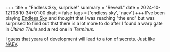 +++
title = "Endless Sky, surprise!"
summary = "Reveal."
date = 2024-10-12T08:10:34+01:00
draft = false
tags = ['endless sky', 'naev']
+++
I've been playing [Endless Sky](https://endless-sky.github.io/) and thought that I was reaching "the end" but was surprised to fiind out thst there is a lot more to do after I found a warp gate in *Ultima Thule* and a red one in *Terminus*.

I guess that yeara of development will lead to a ton of secrets. Just like [NAEV](https://naev.org/).
